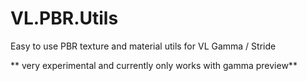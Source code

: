 # VL.PBR.Utils
Easy to use PBR texture and material utils for VL Gamma  / Stride

** very experimental and currently only works with gamma preview**


